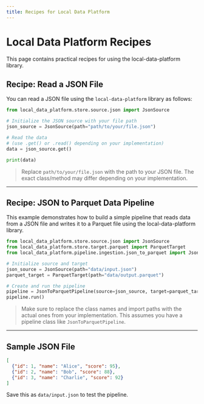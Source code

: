 ```yaml
---
title: Recipes for Local Data Platform
---
```


# Local Data Platform Recipes

This page contains practical recipes for using the local-data-platform library.

## Recipe: Read a JSON File

You can read a JSON file using the `local-data-platform` library as follows:

```python
from local_data_platform.store.source.json import JsonSource

# Initialize the JSON source with your file path
json_source = JsonSource(path="path/to/your/file.json")

# Read the data
# (use .get() or .read() depending on your implementation)
data = json_source.get()

print(data)
```

> Replace `path/to/your/file.json` with the path to your JSON file.
> The exact class/method may differ depending on your implementation.

---

## Recipe: JSON to Parquet Data Pipeline

This example demonstrates how to build a simple pipeline that reads data from a JSON file and writes it to a Parquet file using the local-data-platform library.

```python
from local_data_platform.store.source.json import JsonSource
from local_data_platform.store.target.parquet import ParquetTarget
from local_data_platform.pipeline.ingestion.json_to_parquet import JsonToParquetPipeline

# Initialize source and target
json_source = JsonSource(path="data/input.json")
parquet_target = ParquetTarget(path="data/output.parquet")

# Create and run the pipeline
pipeline = JsonToParquetPipeline(source=json_source, target=parquet_target)
pipeline.run()
```

> Make sure to replace the class names and import paths with the actual ones from your implementation.
> This assumes you have a pipeline class like `JsonToParquetPipeline`.

---

## Sample JSON File

```json
[
  {"id": 1, "name": "Alice", "score": 95},
  {"id": 2, "name": "Bob", "score": 88},
  {"id": 3, "name": "Charlie", "score": 92}
]
```

Save this as `data/input.json` to test the pipeline.
